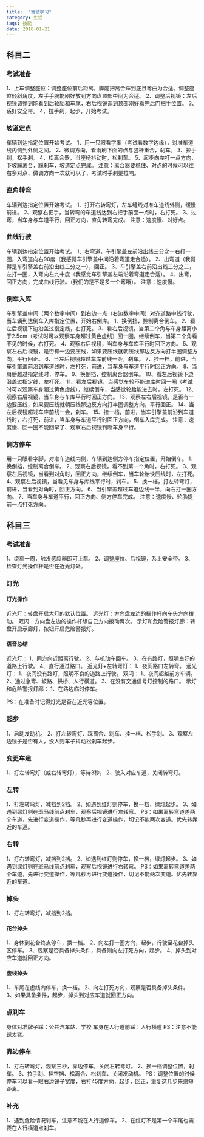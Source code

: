 ```yaml
---
title:  "驾驶学习"
category: 生活
tags: 技能
date: 2018-01-21
---
```

## 科目二
### 考试准备
1、上车调整座位：调整座位前后距离，脚能把离合踩到底且弯曲为合适。调整座位倾斜角度，左手手腕能刚好放到方向盘顶部中间为合适。
2、调整后视镜：左后视镜调整到能看到后轮胎和车尾，右后视镜调到顶部刚好看完后门把手位置。
3、系好安全带。
4、拉手刹，起步，开始考试。

### 坡道定点
车辆到达指定位置开始考试。
1、用一只眼看字脚（考试看数字边缘），对准车道线内侧到外侧之间。
2、微调方向，看雨刷下面的点与竖杆重合，刹车。
3、拉手刹，松手刹。
4、松离合器，当座椅抖动时，松刹车。
5、起步向左打一点方向、下坡踩离合，踩刹车，坡道定点完成。
注意：离合器要稳住、对点的时候可以往右多对点、微调方向一次就可以了、考试时手刹要拉响。

### 直角转弯
车辆到达指定位置开始考试。
1、打开右转弯灯，左车缝线对准车道线外侧，缓慢前进。
2、观察右把手，当转弯的车道线达到右把手前面一点时，右打死。
3、过弯，当车身与车道平行，回正方向，直角转弯完成。
注意：速度慢、对好点。

### 曲线行驶
车辆到达指定位置开始考试。
1、右弯道，车引擎盖左前沿出线三分之一右打一圈，入弯道向右90度（我感觉车引擎盖中间沿着弯道走合适）。
2、出弯道（我觉得是车引擎盖右前沿出线三分之一），回正。
3、车引擎盖右前沿出线三分之二，左打一圈，入弯向左九十度（我感觉车引擎盖左端沿着弯道走合适）。
4、出弯，回正方向，完成曲线行驶。（我们的是不是多一个弯哦）。
注意：速度慢。

### 倒车入库
车引擎盖中间（两个数字中间）到右边一点（右边数字中间）对齐道路中线行驶，当车辆到达倒车入库指定位置，开始右倒库。
1、换倒挡，控制离合倒车。
2、看左后视镜下边沿盖过指定线，右打死。
3、看右后视镜，当第二个角与车身距离小于2.5cm（考试时可以观察车身超过黄色虚线）回一圈，继续倒车，当第二个角看不见的时候，右打死。
4、观察右后视镜，当车身与车库平行时回正方向。
5、观察左右后视镜，是否有一边要压线，如果要压线就朝压线那边反方向打半圈调整方向，平行回正。
6、当左后视镜超过车库前线一会，刹车。
7、挂一档，前进，当车引擎盖前沿到车道线时，左打死，前进，当车身与车道平行时回正方向。
8、当肩膀越过指定线时，停车。
9、换倒挡，控制离合器倒车。
10、看左后视镜下边沿盖过指定线，左打死。
11、看左后视镜，当感觉车轮不能进库时回一圈（考试时可以观察车身超过黄色虚线），继续倒车，当感觉轮胎能进去时，左打死。
12、观察右后视镜，当车身与车库平行时回正方向。
13、观察左右后视镜，是否有一边要压线，如果要压线就朝压线那边反方向打半圈调整方向，平行回正。
14、当左后视镜超过车库前线一会，刹车。
15、挂一档，前进，当车引擎盖前沿到车道线时，右打死，前进，当车身与车道平行时回正方向，倒车入库完成。
注意：速度慢、回一圈不能回早了、观察右后视镜判断车身平行。

### 侧方停车
用一只眼看字脚，对准车道线内侧，车辆到达侧方停车指定位置，开始倒车。
1、换倒挡，控制离合倒车。
2、观察右后视镜，看不到第一个角时，右打死。
3、观察左后视镜，当看到对角时，回正方向，继续倒车，当车轮胎快压线时，左打死。
4、观察左后视镜，当看见车身与库线平行时，刹车。
5、换一档，打左转弯灯，前进，当看到对角时，回正方向。
6、当引擎盖超过车道边线一半，向右打一圈方向。
7、当车身与车道平行，回正方向、侧方停车完成。
注意：速度慢、轮胎提前一点打死方向。

## 科目三
### 考试准备
1、绕车一周，触发感应器即可上车。
2、调整座位、后视镜，系上安全带。
3、检查灯光操作杆是否在近光灯处。
### 灯光
#### 灯光操作
近光灯：转盘开启大灯的默认位置。
远光灯：方向盘左边的操作杆向车头方向拨动。
双闪：方向盘左边的操作杆想自己方向拨动两次。
示灯和危险警报灯廊：转盘开启示廊灯，按钮开启危险警报灯。
#### 语音总结
近光灯：
1、同方向近距离行驶。
2、与机动车回车。
3、在有路灯，照明良好的道路上行驶。
4、直行通过路口。
近光灯+左转弯灯：
1、夜间路口左转弯。
远光灯：
1、夜间没有路灯，照明不良的道路上行驶。
双闪：
1、夜间超越前方车辆。
2、通过急弯、坡路、拱桥、人行横道。
3、在没有交通信号灯控制的路口。
示灯和危险警报灯廊：
1、在路边临时停车。

PS：在准备时记得灯光是否在近光等位置。
### 起步
1、启动发动机。
2、打左转弯灯、踩离合、刹车、挂一档、松手刹。
3、观察左边镜子是否有人，没人则车子抖动松刹车起步。
### 变更车道
1、打左转弯灯（或右转弯灯），等待3秒。
2、驶入对应车道，关闭转弯灯。
### 左转
1、打左转弯灯，减挡到2挡。
2、如遇到红灯则停车，换一档，绿灯起步。
3、如遇到绿灯则在斑马线前点刹车，观察后视镜进行左转弯。
PS：如果离转弯道差两个车道，先进行变道操作，等几秒再进行变道操作，切记不能两次变道。优先转靠近的车道。
### 右转
1、打右转弯灯，减挡到2挡。
2、如遇到红灯则停车，换一档，绿灯起步。
3、如遇到绿灯则在斑马线前点刹车，观察后视镜进行右转弯。
PS：如果离转弯道差两个车道，先进行变道操作，等几秒再进行变道操作，切记不能两次变道。优先转靠近的车道。
### 掉头
1、打左转弯灯，减挡到2挡。
#### 花台掉头
1、身体到花台终点停车，换一档。
2、向左打一圈方向，起步，行驶至花台掉头区停车。
3、观察是否具备掉头条件，具备则向左打死方向，起步。
4、掉头到对应车道就回正方向。
#### 虚线掉头
1、车尾在虚线内停车，换一档。
2、向左打死方向，观察是否具备掉头条件。
3、如果具备条件，起步，掉头到对应车道就回正方向。
### 点刹车
身体对准牌子踩：公共汽车站、学校 
车身在人行道前踩：人行横道
PS：注意不能踩太猛。
### 靠边停车
1、打右转弯灯，观察三秒，靠边停车，关闭右转弯灯。
2、换一档调整位置，刹车。
3、拉手刹、挂空挡、松离合、松刹车、关闭发动机。
PS：调整位置的时候停车可以看一眼右边镜子宽度，右打45度方向，起步，回正，重复这几步来缩短距离。
### 补充
1、遇到危险情况刹车，注意不能在人行道停车。
2、在红灯不是第一个车尾也需要在人行横道点刹车。

